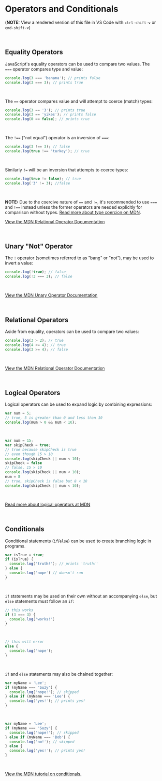 # Operators and Conditionals

(**NOTE:** View a rendered version of this file in VS Code with `ctrl-shift-v` or `cmd-shift-v`)

&nbsp;
## Equality Operators

JavaScript's equality operators can be used to compare two values. The `===` operator compares type and value:

```js
console.log(3 === 'banana'); // prints false
console.log(3 === 3); // prints true
```
&nbsp;

The `==` operator compares value and will attempt to coerce (match) types:

```js
console.log(3 == '3'); // prints true
console.log(3 == 'yikes'); // prints false
console.log(0 == false); // prints true
```
&nbsp;

The `!==` ("not equal") operator is an inversion of `===`:

```js
console.log(3 !== 3); // false
console.log(true !== 'turkey'); // true
```
&nbsp;

Similarly `!=` will be an inversion that attempts to coerce types:

```js
console.log(true != false); // true
console.log('3' != 3); //false
```
&nbsp;

**NOTE:** Due to the coercive nature of `==` and `!=`, it's recommended to use `===` and `!==` instead unless the former operators are needed explicitly for comparison without types. [Read more about type coercion on MDN](https://developer.mozilla.org/en-US/docs/Glossary/Type_coercion).

[View the MDN Relational Operator Documentation](https://developer.mozilla.org/en-US/docs/Web/JavaScript/Reference/Operators#equality_operators)

&nbsp;
## Unary "Not" Operator

The `!` operator (sometimes referred to as "bang" or "not"), may be used to invert a value:

```js
console.log(!true); // false
console.log(!3 === 3); // false
```
&nbsp;

[View the MDN Unary Operator Documentation](https://developer.mozilla.org/en-US/docs/Web/JavaScript/Reference/Operators#unary_operators)

&nbsp;
## Relational Operators

Aside from equality, operators can be used to compare two values:

```js
console.log(3 > 2); // true
console.log(4 <= 4); // true
console.log(3 >= 4); // false
```
&nbsp;

[View the MDN Relational Operator Documentation](https://developer.mozilla.org/en-US/docs/Web/JavaScript/Reference/Operators#relational_operators)

&nbsp;
## Logical Operators

Logical operators can be used to expand logic by combining expressions:

```js
var num = 5;
// true, 5 is greater than 0 and less than 10
console.log(num > 0 && num < 10);
```
&nbsp;

```js
var num = 15;
var skipCheck = true;
// true because skipCheck is true
// even though 15 > 10
console.log(skipCheck || num < 10);
skipCheck = false
// false, 15 > 10
console.log(skipCheck || num < 10);
num = 8
// true, skipCheck is false but 8 < 10
console.log(skipCheck || num < 10);
```
&nbsp;

[Read more about logical operators at MDN](https://developer.mozilla.org/en-US/docs/Web/JavaScript/Reference/Operators#binary_logical_operators)

&nbsp;
## Conditionals

Conditional statements (`if`/`else`) can be used to create branching logic in programs.

```js
var isTrue = true;
if (isTrue) {
  console.log('truth!'); // prints 'truth!'
} else {
  console.log('nope') // doesn't run
}
```
&nbsp;

`if` statements may be used on their own without an accompanying `else`, but `else` statements must follow an `if`:

```js
// this works
if (3 === 3) {
  console.log('works!')
}
```
&nbsp;

```js
// this will error
else {
  console.log('nope');
}
```
&nbsp;

`if` and `else` statements may also be chained together:

```js
var myName = 'Lee';
if (myName === 'Suzy') {
  console.log('nope!'); // skipped
} else if (myName === 'Lee') {
  console.log('yes!'); // prints yes!
}
```
&nbsp;

```js
var myName = 'Lee';
if (myName === 'Suzy') {
  console.log('nope!'); // skipped
} else if (myName === 'Bob') {
  console.log('no!'); // skipped
} else {
  console.log('yes!'); // prints yes!
}
```
&nbsp;

[View the MDN tutorial on conditionals.](https://developer.mozilla.org/en-US/docs/Learn/JavaScript/Building_blocks/conditionals)